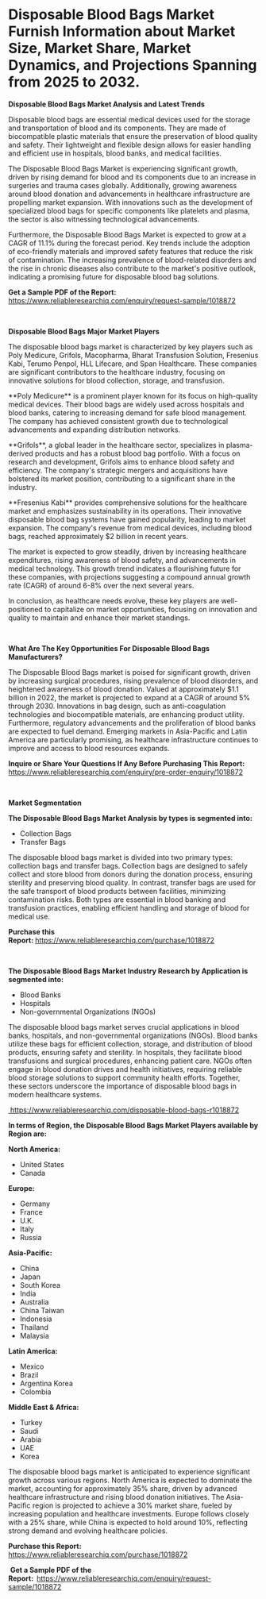 <p><h1>Disposable Blood Bags Market Furnish Information about Market Size, Market Share, Market Dynamics, and Projections Spanning from 2025 to 2032.</h1></p><p><strong>Disposable Blood Bags Market Analysis and Latest Trends</strong></p>
<p><p>Disposable blood bags are essential medical devices used for the storage and transportation of blood and its components. They are made of biocompatible plastic materials that ensure the preservation of blood quality and safety. Their lightweight and flexible design allows for easier handling and efficient use in hospitals, blood banks, and medical facilities.</p><p>The Disposable Blood Bags Market is experiencing significant growth, driven by rising demand for blood and its components due to an increase in surgeries and trauma cases globally. Additionally, growing awareness around blood donation and advancements in healthcare infrastructure are propelling market expansion. With innovations such as the development of specialized blood bags for specific components like platelets and plasma, the sector is also witnessing technological advancements.</p><p>Furthermore, the Disposable Blood Bags Market is expected to grow at a CAGR of 11.1% during the forecast period. Key trends include the adoption of eco-friendly materials and improved safety features that reduce the risk of contamination. The increasing prevalence of blood-related disorders and the rise in chronic diseases also contribute to the market's positive outlook, indicating a promising future for disposable blood bag solutions.</p></p>
<p><strong>Get a Sample PDF of the Report:&nbsp;</strong> <a href="https://www.reliableresearchiq.com/enquiry/request-sample/1018872?utm_campaign=3503&utm_medium=2&utm_source=Github&utm_content=ia&utm_term=13042025&utm_id=disposable-blood-bags">https://www.reliableresearchiq.com/enquiry/request-sample/1018872</a></p>
<p>&nbsp;</p>
<p><strong>Disposable Blood Bags Major Market Players</strong></p>
<p><p>The disposable blood bags market is characterized by key players such as Poly Medicure, Grifols, Macopharma, Bharat Transfusion Solution, Fresenius Kabi, Terumo Penpol, HLL Lifecare, and Span Healthcare. These companies are significant contributors to the healthcare industry, focusing on innovative solutions for blood collection, storage, and transfusion.</p><p>**Poly Medicure** is a prominent player known for its focus on high-quality medical devices. Their blood bags are widely used across hospitals and blood banks, catering to increasing demand for safe blood management. The company has achieved consistent growth due to technological advancements and expanding distribution networks.</p><p>**Grifols**, a global leader in the healthcare sector, specializes in plasma-derived products and has a robust blood bag portfolio. With a focus on research and development, Grifols aims to enhance blood safety and efficiency. The company's strategic mergers and acquisitions have bolstered its market position, contributing to a significant share in the industry.</p><p>**Fresenius Kabi** provides comprehensive solutions for the healthcare market and emphasizes sustainability in its operations. Their innovative disposable blood bag systems have gained popularity, leading to market expansion. The company's revenue from medical devices, including blood bags, reached approximately $2 billion in recent years.</p><p>The market is expected to grow steadily, driven by increasing healthcare expenditures, rising awareness of blood safety, and advancements in medical technology. This growth trend indicates a flourishing future for these companies, with projections suggesting a compound annual growth rate (CAGR) of around 6-8% over the next several years.</p><p>In conclusion, as healthcare needs evolve, these key players are well-positioned to capitalize on market opportunities, focusing on innovation and quality to maintain and enhance their market standings.</p></p>
<p>&nbsp;</p>
<p><strong>What Are The Key Opportunities For Disposable Blood Bags Manufacturers?</strong></p>
<p><p>The Disposable Blood Bags market is poised for significant growth, driven by increasing surgical procedures, rising prevalence of blood disorders, and heightened awareness of blood donation. Valued at approximately $1.1 billion in 2022, the market is projected to expand at a CAGR of around 5% through 2030. Innovations in bag design, such as anti-coagulation technologies and biocompatible materials, are enhancing product utility. Furthermore, regulatory advancements and the proliferation of blood banks are expected to fuel demand. Emerging markets in Asia-Pacific and Latin America are particularly promising, as healthcare infrastructure continues to improve and access to blood resources expands.</p></p>
<p><strong>Inquire or Share Your Questions If Any Before Purchasing This Report:</strong> <a href="https://www.reliableresearchiq.com/enquiry/pre-order-enquiry/1018872?utm_campaign=3503&utm_medium=2&utm_source=Github&utm_content=ia&utm_term=13042025&utm_id=disposable-blood-bags">https://www.reliableresearchiq.com/enquiry/pre-order-enquiry/1018872</a></p>
<p>&nbsp;</p>
<p><strong>Market Segmentation</strong></p>
<p><strong>The Disposable Blood Bags Market Analysis by types is segmented into:</strong></p>
<p><ul><li>Collection Bags</li><li>Transfer Bags</li></ul></p>
<p><p>The disposable blood bags market is divided into two primary types: collection bags and transfer bags. Collection bags are designed to safely collect and store blood from donors during the donation process, ensuring sterility and preserving blood quality. In contrast, transfer bags are used for the safe transport of blood products between facilities, minimizing contamination risks. Both types are essential in blood banking and transfusion practices, enabling efficient handling and storage of blood for medical use.</p></p>
<p><strong>Purchase this Report:&nbsp;</strong><a href="https://www.reliableresearchiq.com/purchase/1018872?utm_campaign=3503&utm_medium=2&utm_source=Github&utm_content=ia&utm_term=13042025&utm_id=disposable-blood-bags">https://www.reliableresearchiq.com/purchase/1018872</a></p>
<p>&nbsp;</p>
<p><strong>The Disposable Blood Bags Market Industry Research by Application is segmented into:</strong></p>
<p><ul><li>Blood Banks</li><li>Hospitals</li><li>Non-governmental Organizations (NGOs)</li></ul></p>
<p><p>The disposable blood bags market serves crucial applications in blood banks, hospitals, and non-governmental organizations (NGOs). Blood banks utilize these bags for efficient collection, storage, and distribution of blood products, ensuring safety and sterility. In hospitals, they facilitate blood transfusions and surgical procedures, enhancing patient care. NGOs often engage in blood donation drives and health initiatives, requiring reliable blood storage solutions to support community health efforts. Together, these sectors underscore the importance of disposable blood bags in modern healthcare systems.</p></p>
<p><a href="https://www.reliableresearchiq.com/disposable-blood-bags-r1018872?utm_campaign=3503&utm_medium=2&utm_source=Github&utm_content=ia&utm_term=13042025&utm_id=disposable-blood-bags">&nbsp;https://www.reliableresearchiq.com/disposable-blood-bags-r1018872</a></p>
<p><strong>In terms of Region, the Disposable Blood Bags Market Players available by Region are:</strong></p>
<p>
    <p> <strong> North America: </strong>
        <ul>
            <li>United States</li>
            <li>Canada</li>
        </ul>
        </p> 
    <p> <strong> Europe: </strong>
        <ul>
            <li>Germany</li>
            <li>France</li>
            <li>U.K.</li>
            <li>Italy</li>
            <li>Russia</li>
        </ul>
        </p> 
    <p> <strong> Asia-Pacific: </strong>
        <ul>
            <li>China</li>
            <li>Japan</li>
            <li>South Korea</li>
            <li>India</li>
            <li>Australia</li>
            <li>China Taiwan</li>
            <li>Indonesia</li>
            <li>Thailand</li>
            <li>Malaysia</li>
        </ul>
        </p> 
    <p> <strong> Latin America: </strong>
        <ul>
            <li>Mexico</li>
            <li>Brazil</li>
            <li>Argentina Korea</li>
            <li>Colombia</li>
        </ul>
        </p> 
    <p> <strong> Middle East & Africa: </strong>
        <ul>
            <li>Turkey</li>
            <li>Saudi</li>
            <li>Arabia</li>
            <li>UAE</li>
            <li>Korea</li>
        </ul>
    </p>
    </p>
<p><p>The disposable blood bags market is anticipated to experience significant growth across various regions. North America is expected to dominate the market, accounting for approximately 35% share, driven by advanced healthcare infrastructure and rising blood donation initiatives. The Asia-Pacific region is projected to achieve a 30% market share, fueled by increasing population and healthcare investments. Europe follows closely with a 25% share, while China is expected to hold around 10%, reflecting strong demand and evolving healthcare policies.</p></p>
<p><strong>Purchase this Report: </strong><a href="https://www.reliableresearchiq.com/purchase/1018872?utm_campaign=3503&utm_medium=2&utm_source=Github&utm_content=ia&utm_term=13042025&utm_id=disposable-blood-bags">https://www.reliableresearchiq.com/purchase/1018872</a></p>
<p>&nbsp;<strong>Get a Sample PDF of the Report:&nbsp;&nbsp;</strong><a href="https://www.reliableresearchiq.com/enquiry/request-sample/1018872?utm_campaign=3503&utm_medium=2&utm_source=Github&utm_content=ia&utm_term=13042025&utm_id=disposable-blood-bags">https://www.reliableresearchiq.com/enquiry/request-sample/1018872</a></p>
<p><strong></strong></p>
<p><p></p><p></p><p></p></p>